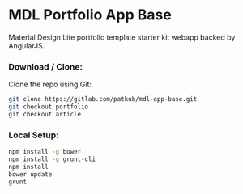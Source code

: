 MDL Portfolio App Base
======================

Material Design Lite portfolio template starter kit webapp backed by AngularJS.

### Download / Clone:

Clone the repo using Git:

```bash
git clone https://gitlab.com/patkub/mdl-app-base.git
git checkout portfolio
git checkout article
```

### Local Setup:
```bash
npm install -g bower
npm install -g grunt-cli
npm install
bower update
grunt
```
